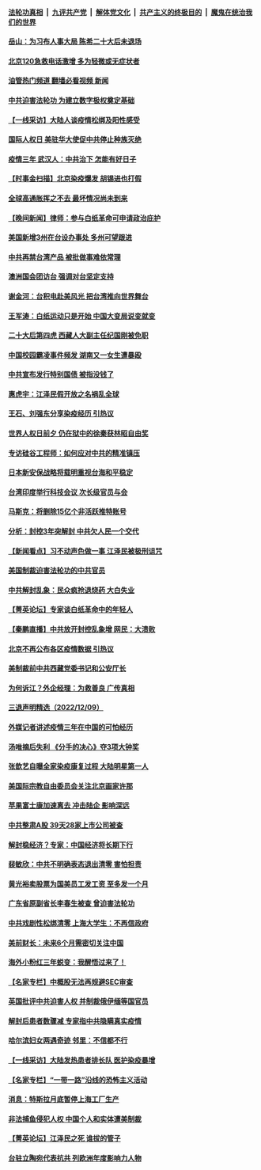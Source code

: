 ####  [法轮功真相](../../../../basic/blob/master/README.md?t=12110601) &nbsp;|&nbsp; [九评共产党](../../../../9ping.md/blob/master/README.md?t=12110601) &nbsp;|&nbsp; [解体党文化](../../../../jtdwh.md/blob/master/README.md?t=12110601)  &nbsp;|&nbsp; [共产主义的终极目的](../../../../gczydzjmd.md/blob/master/README.md?t=12110601) &nbsp;|&nbsp; [魔鬼在统治我们的世界](../../../../mgztzwmdsj.md/blob/master/README.md?t=12110601) 

#### [岳山：为习布人事大局 陈希二十大后未退场](../pages/nsc413/n13881951.md?t=12110601) 

#### [北京120急救电话激增 多为轻微或无症状者](../pages/nsc413/n13882340.md?t=12110601) 

#### [油管热门频道 翻墙必看视频 新闻](http://129.146.143.75:81/youtube.html?12110601)

#### [中共迫害法轮功 为建立数字极权奠定基础](../pages/nsc413/n13882266.md?t=12110601) 

#### [【一线采访】大陆人谈疫情松绑及阳性感受](../pages/nsc413/n13882311.md?t=12110601) 

#### [国际人权日 美驻华大使促中共停止种族灭绝](../pages/nsc413/n13882332.md?t=12110601) 

#### [疫情三年 武汉人：中共治下 怎能有好日子](../pages/nsc413/n13881957.md?t=12110601) 

#### [【时事金扫描】北京染疫爆发 胡锡进也打假](../pages/nsc413/n13882268.md?t=12110601) 


#### [全球高通胀挥之不去 最坏情况尚未到来](../pages/nsc413/n13882292.md?t=12110601) 



#### [【晚间新闻】律师：参与白纸革命可申请政治庇护](../pages/nsc413/n13882286.md?t=12110601) 

#### [美国新增3州在台设办事处 多州可望跟进](../pages/nsc413/n13882272.md?t=12110601) 

#### [中共再禁台湾产品 被批做事难依常理](../pages/nsc413/n13882199.md?t=12110601) 

#### [澳洲国会团访台 强调对台坚定支持](../pages/nsc413/n13882259.md?t=12110601) 

#### [谢金河：台积电赴美风光 把台湾推向世界舞台](../pages/nsc413/n13882068.md?t=12110601) 

#### [王军涛：白纸运动只是开始 中国大变局说变就变](../pages/nsc413/n13882183.md?t=12110601) 

#### [二十大后第四虎 西藏人大副主任纪国刚被免职](../pages/nsc413/n13882174.md?t=12110601) 

#### [中国校园霸凌事件频发 湖南又一女生遭暴殴](../pages/nsc413/n13882168.md?t=12110601) 

#### [中共宣布发行特别国债 被指没钱了](../pages/nsc413/n13882117.md?t=12110601) 

#### [惠虎宇：江泽民假开放之名祸乱全球](../pages/nsc413/n13882119.md?t=12110601) 

#### [王石、刘强东分享染疫经历 引热议](../pages/nsc413/n13882120.md?t=12110601) 

#### [世界人权日前夕 仍在狱中的徐秦获林昭自由奖](../pages/nsc413/n13881950.md?t=12110601) 

#### [专访硅谷工程师：如何应对中共的精准镇压](../pages/nsc413/n13882021.md?t=12110601) 

#### [日本新安保战略将载明重视台海和平稳定](../pages/nsc413/n13882057.md?t=12110601) 

#### [台湾印度举行科技会议 次长级官员与会](../pages/nsc413/n13881945.md?t=12110601) 

#### [马斯克：将删除15亿个非活跃推特账号](../pages/nsc413/n13882046.md?t=12110601) 

#### [分析：封控3年突解封 中共欠人民一个交代](../pages/nsc413/n13881967.md?t=12110601) 

#### [【新闻看点】习不动声色做一事 江泽民被极刑诅咒](../pages/nsc413/n13881826.md?t=12110601) 

#### [美国制裁迫害法轮功的中共官员](../pages/nsc413/n13881833.md?t=12110601) 

#### [中共解封乱象：民众疯抢退烧药 大白失业](../pages/nsc413/n13881886.md?t=12110601) 

#### [【菁英论坛】专家谈白纸革命中的年轻人](../pages/nsc413/n13881823.md?t=12110601) 

#### [【秦鹏直播】中共放开封控乱象增 网民：大溃败](../pages/nsc413/n13881911.md?t=12110601) 

#### [北京不再公布各区疫情数据 引热议](../pages/nsc413/n13881948.md?t=12110601) 

#### [美制裁前中共西藏党委书记和公安厅长](../pages/nsc413/n13881924.md?t=12110601) 

#### [为何诉江？外企经理：为救善良 广传真相](../pages/nsc413/n13877630.md?t=12110601) 

#### [三退声明精选（2022/12/09）](../pages/nsc413/n13881912.md?t=12110601) 

#### [外媒记者讲述疫情三年在中国的可怕经历](../pages/nsc413/n13881853.md?t=12110601) 

#### [汤唯摘后失利 《分手的决心》夺3项大钟奖](../pages/nsc413/n13881832.md?t=12110601) 

#### [张歆艺自曝全家染疫康复过程 大陆明星第一人](../pages/nsc413/n13881800.md?t=12110601) 

#### [美国际宗教自由委员会关注北京画家许那](../pages/nsc413/n13881819.md?t=12110601) 

#### [苹果富士康加速离去 冲击陆企 影响深远](../pages/nsc413/n13881834.md?t=12110601) 

#### [中共整肃A股 39天28家上市公司被查](../pages/nsc413/n13881788.md?t=12110601) 

#### [解封稳经济？专家：中国经济将长期下行](../pages/nsc413/n13881381.md?t=12110601) 

#### [裴敏欣：中共不明确表态退出清零 害怕担责](../pages/nsc413/n13881827.md?t=12110601) 

#### [黄光裕卖股票为国美员工发工资 至多发一个月](../pages/nsc413/n13881815.md?t=12110601) 

#### [广东省原副省长李春生被查 曾迫害法轮功](../pages/nsc413/n13881824.md?t=12110601) 

#### [中共戏剧性松绑清零 上海大学生：不再信政府](../pages/nsc413/n13880836.md?t=12110601) 

#### [美前财长：未来6个月需密切关注中国](../pages/nsc413/n13881798.md?t=12110601) 

#### [海外小粉红三年蜕变：我醒悟过来了！](../pages/nsc413/n13881756.md?t=12110601) 

#### [【名家专栏】中概股无法再规避SEC审查](../pages/nsc413/n13881659.md?t=12110601) 

#### [英国批评中共迫害人权 并制裁俄伊缅等国官员](../pages/nsc413/n13881775.md?t=12110601) 

#### [解封后患者数骤减 专家指中共隐瞒真实疫情](../pages/nsc413/n13881768.md?t=12110601) 

#### [哈尔滨妇女两遇奇迹 邻里：不信都不行](../pages/nsc413/n13878017.md?t=12110601) 

#### [【一线采访】大陆发热患者排长队 医护染疫暴增](../pages/nsc413/n13881640.md?t=12110601) 

#### [【名家专栏】“一带一路”沿线的恐怖主义活动](../pages/nsc413/n13881670.md?t=12110601) 

#### [消息：特斯拉月底暂停上海工厂生产](../pages/nsc413/n13881710.md?t=12110601) 

#### [非法捕鱼侵犯人权 中国个人和实体遭美制裁](../pages/nsc413/n13881750.md?t=12110601) 

#### [【菁英论坛】江泽民之死 谁拔的管子](../pages/nsc413/n13881706.md?t=12110601) 

#### [台驻立陶宛代表抗共 列欧洲年度影响力人物](../pages/nsc413/n13881585.md?t=12110601) 

<img src='http://gfw-breaker.win/goodnews/indexes/nsc413.md' width='0px' height='0px'/>
